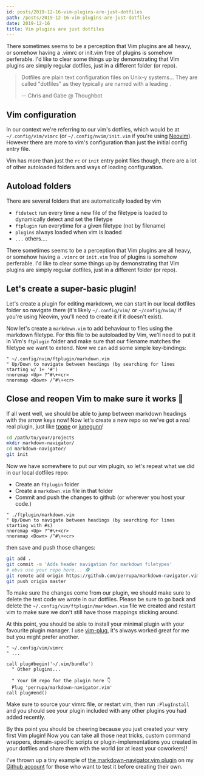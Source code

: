 ```yaml
---
id: posts/2019-12-16-vim-plugins-are-just-dotfiles
path: /posts/2019-12-16-vim-plugins-are-just-dotfiles
date: 2019-12-16
title: Vim plugins are just dotfiles
---
```


There sometimes seems to be a perception that Vim plugins are all heavy, or somehow having a .vimrc or init.vim free of plugins is somehow perferable. I'd like to clear some things up by demonstrating that Vim plugins are simply regular dotfiles, just in a different folder (or repo).

> Dotfiles are plain text configuration files on Unix-y systems... They are called "dotfiles" as they typically are named with a leading `.`
>
> -- Chris and Gabe @ Thoughbot

## Vim configuration

In our context we're referring to our vim's dotfiles, which would be at `~/.config/vim/vimrc` (or `~/.config/nvim/init.vim` if you're using [Neovim](https://neovim.io/)). However there are more to vim's configuration than just the initial config entry file.

Vim has more than just the `rc` or `init` entry point files though, there are a lot of other autoloaded folders and ways of loading configuration.

## Autoload folders

There are several folders that are automatically loaded by vim

- `ftdetect` run every time a new file of the filetype is loaded to dynamically detect and set the filetype
- `ftplugin` run everytime for a given filetype (not by filename)
- `plugins` always loaded when vim is loaded
- `...` others....

There sometimes seems to be a perception that Vim plugins are all heavy, or somehow having a `.vimrc` or `init.vim` free of plugins is somehow perferable. I'd like to clear some things up by demonstrating that Vim plugins are simply regular dotfiles, just in a different folder (or repo).

## Let's create a super-basic plugin!

Let's create a plugin for editing markdown, we can start in our local dotfiles folder so navigate there (it's likely `~/.config/vim/` or `~/config/nvim/` if you're using Neovim, you'll need to create it if it doesn't exist).

Now let's create a `markdown.vim` to add behaviour to files using the markdown filetype. For this file to be autoloaded by Vim, we'll need to put it in Vim's `ftplugin` folder and make sure that our filename matches the filetype we want to extend. Now we can add some simple key-bindings:

```vim
" ~/.config/nvim/ftplugin/markdown.vim
" Up/Down to navigate between headings (by searching for lines starting w/ 1+ '#')
nnoremap <Up> ?^#\+<cr>
nnoremap <Down> /^#\+<cr>
```

## Close and reopen Vim to make sure it works 🤞

If all went well, we should be able to jump between markdown headings with the arrow keys now! Now let's create a new repo so we've got a _real_ real plugin, just like [tpope](https://github.com/tpope) or [junegunn](https://github.com/junegunn)!

```sh
cd /path/to/your/projects
mkdir markdown-navigator/
cd markdown-navigator/
git init
```

Now we have somewhere to put our vim plugin, so let's repeat what we did in our local dotfiles repo:

- Create an `ftplugin` folder
- Create a `markdown.vim` file in that folder
- Commit and push the changes to github (or wherever you host your code.)

```vim
" ./ftplugin/markdown.vim
" Up/Down to navigate between headings (by searching for lines starting with #s)
nnoremap <Up> ?^#\+<cr>
nnoremap <Down> /^#\+<cr>
```

then save and push those changes:

```sh
git add .
git commit -m 'Adds header navigation for markdown filetypes'
# obvs use your repo here... 🕵
git remote add origin https://github.com/perrupa/markdown-navigator.vim
git push origin master
```

To make sure the changes come from our plugin, we should make sure to delete the test code we wrote in our dotfiles. Please be sure to go back and delete the `~/.config/vim/ftplugin/markdown.vim` file we created and restart vim to make sure we don't still have those mappings sticking around.

At this point, you should be able to install your minimal plugin with your favourite plugin manager. I use [vim-plug](https://github.com/junegunn/vim-plug), it's always worked great for me but you might prefer another.

```vim
" ~/.config/vim/vimrc
" ...

call plug#begin('~/.vim/bundle')
  " Other plugins...

  " Your GH repo for the plugin here 👇
  Plug 'perrupa/markdown-navigator.vim'
call plug#end()
```

Make sure to source your vimrc file, or restart vim, then run `:PlugInstall` and you should see your plugin included with any other plugins you had added recently.

By this point you should be cheering because you just created your very first Vim plugin! Now you can take all those neat tricks, custom command wrappers, domain-specific scripts or plugin-implementations you created in your dotfiles and share them with the world (or at least your coworkers)!

I've thrown up a tiny example of [the markdown-navigator.vim plugin](https://github.com/perrupa/markdown-navigator.vim) on my [Github account](https://github.com/perrupa/) for those who want to test it before creating their own.
